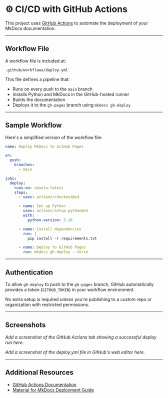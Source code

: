# ⚙️ CI/CD with GitHub Actions

This project uses [GitHub Actions](https://github.com/features/actions) to automate the deployment of your MkDocs documentation.

---

## Workflow File

A workflow file is included at:

```text
.github/workflows/deploy.yml
```

This file defines a pipeline that:

- Runs on every push to the `main` branch
- Installs Python and MkDocs in the GitHub-hosted runner
- Builds the documentation
- Deploys it to the `gh-pages` branch using `mkdocs gh-deploy`

---

## Sample Workflow

Here's a simplified version of the workflow file:

```yaml
name: Deploy MkDocs to GitHub Pages

on:
  push:
    branches:
      - main

jobs:
  deploy:
    runs-on: ubuntu-latest
    steps:
      - uses: actions/checkout@v4

      - name: Set up Python
        uses: actions/setup-python@v5
        with:
          python-version: 3.10

      - name: Install dependencies
        run: |
          pip install -r requirements.txt

      - name: Deploy to GitHub Pages
        run: mkdocs gh-deploy --force
```

---

## Authentication

To allow `gh-deploy` to push to the `gh-pages` branch, GitHub automatically provides a token (`GITHUB_TOKEN`) in your workflow environment.

No extra setup is required unless you're publishing to a custom repo or organization with restricted permissions.

---

## Screenshots

_Add a screenshot of the GitHub Actions tab showing a successful deploy run here._

_Add a screenshot of the deploy.yml file in GitHub's web editor here._

---

## Additional Resources

- [GitHub Actions Documentation](https://docs.github.com/en/actions)
- [Material for MkDocs Deployment Guide](https://squidfunk.github.io/mkdocs-material/publishing-your-site/)
